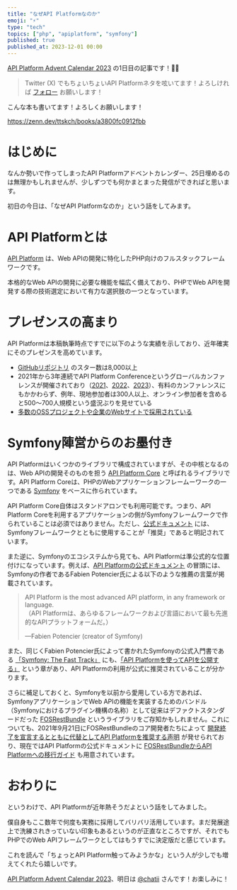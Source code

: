 ```yaml
---
title: "なぜAPI Platformなのか"
emoji: "⚡"
type: "tech"
topics: ["php", "apiplatform", "symfony"]
published: true
published_at: 2023-12-01 00:00
---
```


[API Platform Advent Calendar 2023](https://qiita.com/advent-calendar/2023/api-platform) の1日目の記事です！🎄✨

> Twitter (X) でもちょいちょいAPI Platformネタを呟いてます！よろしければ [フォロー](https://twitter.com/ttskch) お願いします！

こんな本も書いてます！よろしくお願いします！

https://zenn.dev/ttskch/books/a3800fc0912fbb

# はじめに

なんか勢いで作ってしまったAPI Platformアドベントカレンダー、25日埋めるのは無理かもしれませんが、少しずつでも何かまとまった発信ができればと思います。

初日の今日は、「なぜAPI Platformなのか」という話をしてみます。

# API Platformとは

[API Platform](https://api-platform.com/) は、Web APIの開発に特化したPHP向けのフルスタックフレームワークです。

本格的なWeb APIの開発に必要な機能を幅広く備えており、PHPでWeb APIを開発する際の技術選定において有力な選択肢の一つとなっています。

# プレゼンスの高まり

API Platformは本稿執筆時点ですでに以下のような実績を示しており、近年確実にそのプレゼンスを高めています。

* [GitHubリポジトリ](https://github.com/api-platform/api-platform) のスター数は8,000以上
* 2021年から3年連続でAPI Platform Conferenceというグローバルカンファレンスが開催されており（[2021](https://api-platform.com/con/2021/review/)、[2022](https://api-platform.com/con/2022/review/)、[2023](https://api-platform.com/con/2023/review/)）、有料のカンファレンスにもかかわらず、例年、現地参加者は300人以上、オンライン参加者を含めると500〜700人規模という盛況ぶりを見せている
* [多数のOSSプロジェクトや企業のWebサイトで採用されている](https://api-platform.com/references/)

# Symfony陣営からのお墨付き

API Platformはいくつかのライブラリで構成されていますが、その中核となるのは、Web APIの開発そのものを担う [API Platform Core](https://github.com/api-platform/core) と呼ばれるライブラリです。API Platform Coreは、PHPのWebアプリケーションフレームーワークの一つである [Symfony](https://symfony.com/) をベースに作られています。

API Platform Core自体はスタンドアロンでも利用可能です。つまり、API Platform Coreを利用するアプリケーションの側がSymfonyフレームワークで作られていることは必須ではありません。ただし、[公式ドキュメント](https://api-platform.com/docs/v3.2/core/) には、Symfonyフレームワークとともに使用することが「推奨」であると明記されています。

また逆に、Symfonyのエコシステムから見ても、API Platformは準公式的な位置付けになっています。例えば、[API Platformの公式ドキュメント](https://api-platform.com/docs/distribution/) の冒頭には、Symfonyの作者であるFabien Potencier氏による以下のような推薦の言葉が掲載されています。

> API Platform is the most advanced API platform, in any framework or language.  
> （API Platformは、あらゆるフレームワークおよび言語において最も先進的なAPIプラットフォームだ。）
>
> —Fabien Potencier (creator of Symfony)

また、同じくFabien Potencier氏によって書かれたSymfonyの公式入門書である [「Symfony: The Fast Track」](https://symfony.com/doc/6.2/the-fast-track/ja/index.html) にも、[「API Platformを使ってAPIを公開する」](https://symfony.com/doc/6.2/the-fast-track/ja/26-api.html) という章があり、API Platformの利用が公式に推奨されていることが分かります。

さらに補足しておくと、Symfonyを以前から愛用している方であれば、SymfonyアプリケーションでWeb APIの機能を実装するためのバンドル（Symfonyにおけるプラグイン機構の名称）として従来はデファクトスタンダードだった [FOSRestBundle](https://github.com/FriendsOfSymfony/FOSRestBundle) というライブラリをご存知かもしれません。これについても、2021年9月21日にFOSRestBundleのコア開発者たちによって [開発終了を宣言するとともに代替としてAPI Platformを推奨する声明](https://twitter.com/lsmith/status/1440216817876627459) が発せられており、現在ではAPI Platformの公式ドキュメントに [FOSRestBundleからAPI Platformへの移行ガイド](https://api-platform.com/docs/core/migrate-from-fosrestbundle/) も用意されています。

# おわりに

というわけで、API Platformが近年熱そうだよという話をしてみました。

僕自身もここ数年で何度も実務に採用してバリバリ活用しています。まだ発展途上で洗練されきっていない印象もあるというのが正直なところですが、それでもPHPでのWeb APIフレームワークとしてはもうすでに決定版だと感じています。

これを読んで「ちょっとAPI Platform触ってみようかな」という人が少しでも増えてくれたら嬉しいです。

[API Platform Advent Calendar 2023](https://qiita.com/advent-calendar/2023/api-platform)、明日は [@chatii](https://twitter.com/chatii) さんです！お楽しみに！
